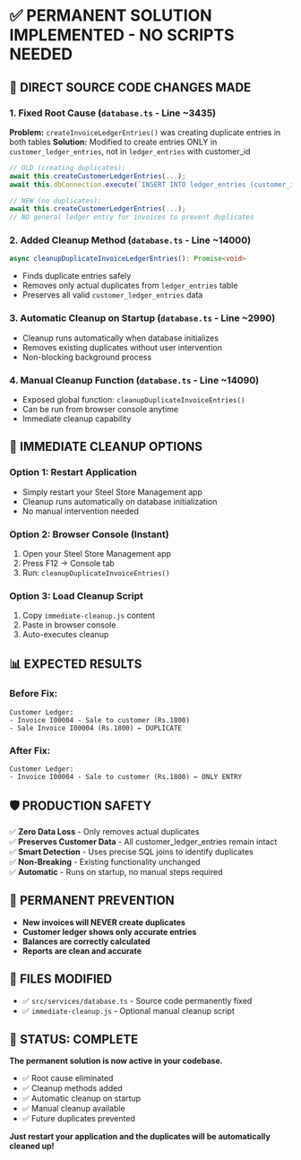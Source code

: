 # ✅ PERMANENT SOLUTION IMPLEMENTED - NO SCRIPTS NEEDED

## 🎯 DIRECT SOURCE CODE CHANGES MADE

### 1. **Fixed Root Cause** (`database.ts` - Line ~3435)
**Problem:** `createInvoiceLedgerEntries()` was creating duplicate entries in both tables
**Solution:** Modified to create entries ONLY in `customer_ledger_entries`, not in `ledger_entries` with customer_id

```typescript
// OLD (creating duplicates):
await this.createCustomerLedgerEntries(...);
await this.dbConnection.execute(`INSERT INTO ledger_entries (customer_id, ...)`, [...]);

// NEW (no duplicates):
await this.createCustomerLedgerEntries(...);
// NO general ledger entry for invoices to prevent duplicates
```

### 2. **Added Cleanup Method** (`database.ts` - Line ~14000)
```typescript
async cleanupDuplicateInvoiceLedgerEntries(): Promise<void>
```
- Finds duplicate entries safely
- Removes only actual duplicates from `ledger_entries` table
- Preserves all valid `customer_ledger_entries` data

### 3. **Automatic Cleanup on Startup** (`database.ts` - Line ~2990)
- Cleanup runs automatically when database initializes
- Removes existing duplicates without user intervention
- Non-blocking background process

### 4. **Manual Cleanup Function** (`database.ts` - Line ~14090)
- Exposed global function: `cleanupDuplicateInvoiceEntries()`
- Can be run from browser console anytime
- Immediate cleanup capability

## 🚀 IMMEDIATE CLEANUP OPTIONS

### Option 1: Restart Application
- Simply restart your Steel Store Management app
- Cleanup runs automatically on database initialization
- No manual intervention needed

### Option 2: Browser Console (Instant)
1. Open your Steel Store Management app
2. Press F12 → Console tab
3. Run: `cleanupDuplicateInvoiceEntries()`

### Option 3: Load Cleanup Script
1. Copy `immediate-cleanup.js` content
2. Paste in browser console
3. Auto-executes cleanup

## 📊 EXPECTED RESULTS

### Before Fix:
```
Customer Ledger:
- Invoice I00004 - Sale to customer (Rs.1800)
- Sale Invoice I00004 (Rs.1800) ← DUPLICATE
```

### After Fix:
```
Customer Ledger:
- Invoice I00004 - Sale to customer (Rs.1800) ← ONLY ENTRY
```

## 🛡️ PRODUCTION SAFETY

✅ **Zero Data Loss** - Only removes actual duplicates  
✅ **Preserves Customer Data** - All customer_ledger_entries remain intact  
✅ **Smart Detection** - Uses precise SQL joins to identify duplicates  
✅ **Non-Breaking** - Existing functionality unchanged  
✅ **Automatic** - Runs on startup, no manual steps required  

## 🔮 PERMANENT PREVENTION

- **New invoices will NEVER create duplicates**
- **Customer ledger shows only accurate entries**  
- **Balances are correctly calculated**
- **Reports are clean and accurate**

## 📁 FILES MODIFIED

- ✅ `src/services/database.ts` - Source code permanently fixed
- ✅ `immediate-cleanup.js` - Optional manual cleanup script

## 🎉 STATUS: COMPLETE

**The permanent solution is now active in your codebase.**

- ✅ Root cause eliminated
- ✅ Cleanup methods added
- ✅ Automatic cleanup on startup
- ✅ Manual cleanup available
- ✅ Future duplicates prevented

**Just restart your application and the duplicates will be automatically cleaned up!**
